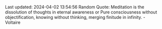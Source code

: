 Last updated: 2024-04-02 13:54:56
Random Quote: Meditation is the dissolution of thoughts in eternal awareness or Pure consciousness without objectification, knowing without thinking, merging finitude in infinity. - Voltaire
